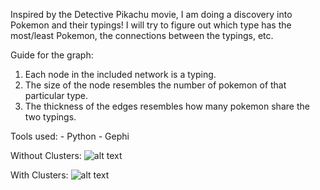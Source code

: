 Inspired by the Detective Pikachu movie, I am doing a discovery into Pokemon and their typings! I will try to figure out which type has the most/least Pokemon, the connections between the typings, etc.

Guide for the graph:

1) Each node in the included network is a typing. 
2) The size of the node resembles the number of pokemon of that particular type.
3) The thickness of the edges resembles how many pokemon share the two typings.

Tools used:
	- Python
	- Gephi

Without Clusters:
![alt text](https://github.com/shommel/poke-types/blob/master/network.png)


With Clusters:
![alt text](https://github.com/shommel/poke-types/blob/master/cluster.png)
